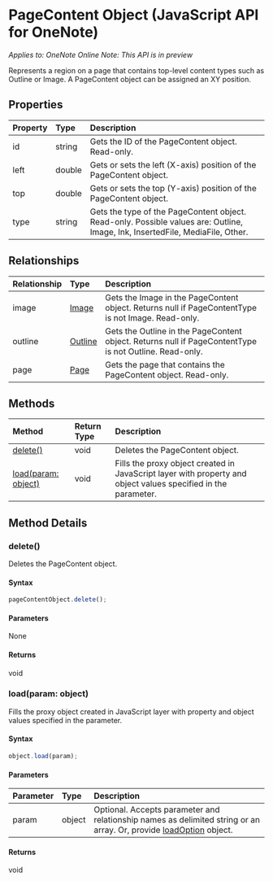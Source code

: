 # PageContent Object (JavaScript API for OneNote)

_Applies to: OneNote Online_
_Note: This API is in preview_

Represents a region on a page that contains top-level content types such as Outline or Image. A PageContent object can be assigned an XY position.

## Properties

| Property	   | Type	|Description
|:---------------|:--------|:----------|
|id|string|Gets the ID of the PageContent object. Read-only.|
|left|double|Gets or sets the left (X-axis) position of the PageContent object.|
|top|double|Gets or sets the top (Y-axis) position of the PageContent object.|
|type|string|Gets the type of the PageContent object. Read-only. Possible values are: Outline, Image, Ink, InsertedFile, MediaFile, Other.|



## Relationships
| Relationship | Type	|Description|
|:---------------|:--------|:----------|
|image|[Image](image.md)|Gets the Image in the PageContent object. Returns null if PageContentType is not Image. Read-only.|
|outline|[Outline](outline.md)|Gets the Outline in the PageContent object. Returns null if PageContentType is not Outline. Read-only.|
|page|[Page](page.md)|Gets the page that contains the PageContent object. Read-only.|

## Methods

| Method		   | Return Type	|Description|
|:---------------|:--------|:----------|
|[delete()](#delete)|void|Deletes the PageContent object.|
|[load(param: object)](#loadparam-object)|void|Fills the proxy object created in JavaScript layer with property and object values specified in the parameter.|

## Method Details


### delete()
Deletes the PageContent object.

#### Syntax
```js
pageContentObject.delete();
```

#### Parameters
None

#### Returns
void

### load(param: object)
Fills the proxy object created in JavaScript layer with property and object values specified in the parameter.

#### Syntax
```js
object.load(param);
```

#### Parameters
| Parameter	   | Type	|Description|
|:---------------|:--------|:----------|
|param|object|Optional. Accepts parameter and relationship names as delimited string or an array. Or, provide [loadOption](loadoption.md) object.|

#### Returns
void
